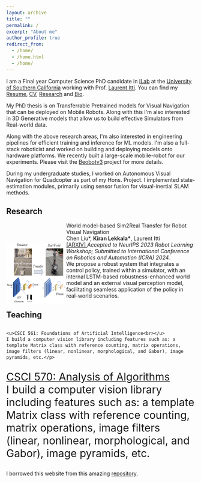 ```yaml
---
layout: archive
title: ""
permalink: /
excerpt: "About me"
author_profile: true
redirect_from: 
  - /home/
  - /home.html
  - /home/
---
```



I am a Final year Computer Science PhD candidate in [ILab](https://ilab.usc.edu/) at the [University of Southern California](https://usc.edu) working with Prof. [Laurent Itti](http://ilab.usc.edu/itti/). You can find my [Resume](files/kiran_cv.pdf), [CV](files/kiran_cv.pdf), [Research](https://klekkala.github.io/research/) and [Bio](https://klekkala.github.io/bio/).

My PhD thesis is on Transferrable Pretrained models for Visual Navigation that can be deployed on Mobile Robots. Along with this I'm also interested in 3D Generative models that allow us to build effective Simulators from Real-world data.


Along with the above research areas, I'm also interested in engineering pipelines for efficient training and inference for ML models. I'm also a full-stack roboticist and worked on building and deploying models onto hardware platforms. We recently built a large-scale mobile-robot for our experiments. Please visit the [Beobotv3](https://klekkala.github.io/hardware/) project for more details.


During my undergraduate studies, I worked on Autonomous Visual Navigation for Quadcopter as part of my Hons. Project. I implemented state-estimation modules, primarily using sensor fusion for visual-inertial SLAM methods.







## Research

<img  style="margin-top:4em;" align="left" src="../images/carlagstview.png" width="160" height="160"/> 
<td>
    <p style="margin-left:10em;">
    <a href="https://sites.google.com/usc.edu/world-model-sim2real" style="text-decoration:none">
        World model-based Sim2Real Transfer for Robot Visual Navigation  <br>
    </a>
    Chen Liu*, <strong>Kiran Lekkala*</strong>, Laurent Itti <br>
    <a href="https://arxiv.org/abs/2310.18847"> [ARXIV] </a> <em>Accepted to NeurIPS 2023 Robot Learning Workshop; Submitted to International Conference on Robotics and Automation (ICRA) 2024. </em> <br>
    We propose a robust system that integrates a control policy, trained within a simulator, with an internal LSTM-based robustness-enhanced world model and an external visual perception model, facilitating seamless application of the policy in real-world scenarios.</p>
</td>



## Teaching

<td>
  <p style="font-size:200%" style="margin-left:10em;">
    
    <u>CSCI 561: Foundations of Artificial Intelligence<br></u>
    I build a computer vision library including features such as: a template Matrix class with reference counting, matrix operations, image filters (linear, nonlinear, morphological, and Gabor), image pyramids, etc.</p>
</td>

<td>
  <p style="font-size:200%" style="margin-left:10em;">
    <u>CSCI 570: Analysis of Algorithms<br></u>
    I build a computer vision library including features such as: a template Matrix class with reference counting, matrix operations, image filters (linear, nonlinear, morphological, and Gabor), image pyramids, etc.</p>
</td>


I borrowed this website from this amazing [repository](https://github.com/academicpages/academicpages.github.io).